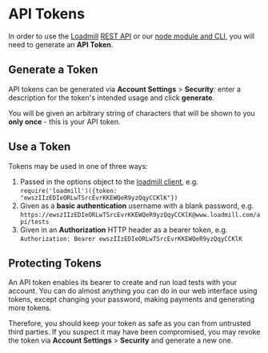 # API Tokens

In order to use the [Loadmill](https://www.loadmill.com) [REST API](https://github.com/loadmill/loadmill-docs/tree/75b2138469fd07320dae2a78a4f6a2518591d128/rest-api.html) or our [node module and CLI](https://www.npmjs.com/package/loadmill), you will need to generate an **API Token**.

## Generate a Token

API tokens can be generated via **Account Settings** &gt; **Security**: enter a description for the token's intended usage and click **generate**.

You will be given an arbitrary string of characters that will be shown to you **only once** - this is your API token.

## Use a Token

Tokens may be used in one of three ways:

1. Passed in the options object to the [loadmill client](https://www.npmjs.com/package/loadmill), e.g. `require('loadmill')({token: "ewszIIzEDIeORLwTSrcEvrKKEWQeR9yzQqyCCKlK"})`
2. Given as a **basic authentication** username with a blank password, e.g. `https://ewszIIzEDIeORLwTSrcEvrKKEWQeR9yzQqyCCKlK@www.loadmill.com/api/tests`
3. Given in an **Authorization** HTTP header as a bearer token, e.g. `Authorization: Bearer ewszIIzEDIeORLwTSrcEvrKKEWQeR9yzQqyCCKlK`

## Protecting Tokens

An API token enables its bearer to create and run load tests with your account. You can do almost anything you can do in our web interface using tokens, except changing your password, making payments and generating more tokens.

Therefore, you should keep your token as safe as you can from untrusted third parties. If you suspect it may have been compromised, you may revoke the token via **Account Settings** &gt; **Security** and generate a new one.

